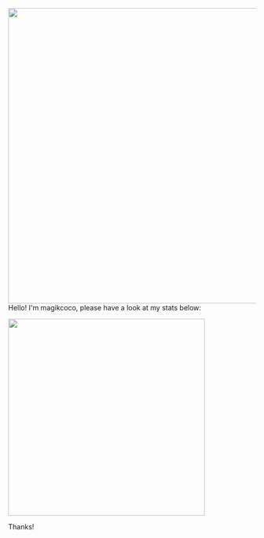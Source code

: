 <img align="right" height=600 src="https://64.media.tumblr.com/af4da35edfec554dbab0dfbdf17b3a8d/a69d34d3c58b7136-b9/s540x810/f419a29cb67da0d29676eb1806ee27c0d88d0f62.png">

Hello! I'm magikcoco, please have a look at my stats below:


<img width=400 src="https://github-readme-stats.vercel.app/api/top-langs/?username=magikcoco&hide=html,css&langs_count=7&bg_color=271a09&title_color=5ca904&text_color=5ba703&border_color=6f4a1b&icon_color=6f4a1b" >

Thanks!
